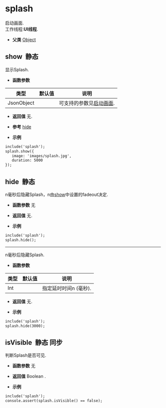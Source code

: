 # splash

  启动画面.<br>工作线程:**UI线程**.
  
* **父类** 
<a href="#api/apiObject">Object</a>&nbsp;

## show &nbsp;<span class="label label-static">静态</span> 

  显示Splash.
  
* **函数参数**

<table class="table table-hover table-bordered ">
	<thead>
		<tr>
			<th class="col-xs-1">类型</th>
			<th class="col-xs-1">默认值</th>
			<th>说明</th>
		</tr>
	</thead>
	<tbody>
		<tr>
	<td>JsonObject </td>
	<td></td>
	<td>可支持的参数见<a href="#settings/settingsSplashWindowSettings">启动画面</a>.</td>
</tr>
	</tbody>
</table>

* **返回值**
   无. 

* **参考** 
<a href="#api/apisplash/1">hide</a>

* **示例&nbsp;&nbsp;&nbsp;&nbsp;**

```html
include('splash');
splash.show({
   image: 'images/splash.jpg',
   duration: 5000
});

```


<div class="adoc" id="div_show"></div>


## hide &nbsp;<span class="label label-static">静态</span> 

  n毫秒后隐藏Splash，n由<a href="#api/apisplash/0">show</a>中设置的fadeout决定.
  
* **函数参数**  无

* **返回值**
   无. 

* **示例&nbsp;&nbsp;&nbsp;&nbsp;**

```html
include('splash');
splash.hide();

```
*****
  n毫秒后隐藏Splash.
  
* **函数参数**

<table class="table table-hover table-bordered ">
	<thead>
		<tr>
			<th class="col-xs-1">类型</th>
			<th class="col-xs-1">默认值</th>
			<th>说明</th>
		</tr>
	</thead>
	<tbody>
		<tr>
	<td>Int </td>
	<td></td>
	<td>指定延时时间n (毫秒).</td>
</tr>
	</tbody>
</table>

* **返回值**
   无. 

* **示例&nbsp;&nbsp;&nbsp;&nbsp;**

```html
include('splash');
splash.hide(3000);

```


<div class="adoc" id="div_hide"></div>


## isVisible &nbsp;<span class="label label-static">静态</span> <span class="label label-sync">同步</span> 

  判断Splash是否可见.
  
* **函数参数**  无

* **返回值**
  Boolean . 

* **示例&nbsp;&nbsp;&nbsp;&nbsp;**

```html
include('splash');
console.assert(splash.isVisible() == false);

```


<div class="adoc" id="div_isVisible"></div>


